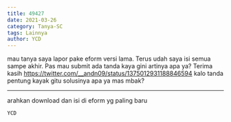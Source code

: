 ```yaml
---
title: 49427
date: 2021-03-26
category: Tanya-SC
tags: Lainnya
author: YCD
---
```


mau tanya saya lapor pake eform versi lama. Terus udah saya isi semua sampe akhir. Pas mau submit ada tanda kaya gini artinya apa ya? Terima kasih https://twitter.com/__andn09/status/1375012931188846594 kalo tanda pentung kayak gitu solusinya apa ya mas mbak?

---

arahkan download dan isi di eform yg paling baru

`YCD`
